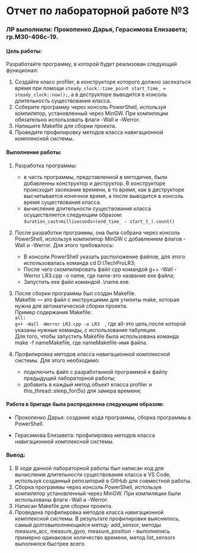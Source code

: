 # Отчет по лабораторной работе №3  
### ЛР выполнили: Прокопенко Дарья, Герасимова Елизавета; гр.М30-406с-19.  
#### Цель работы:  
Разработайте программу, в которой будет реализован следующий
функционал:
1. Создайте класс profiler, в конструкторе которого должно засекаться
время при помощи `steady_clock::time_point start_time_ = steady_clock::now();`, а в деструкторе выводится в консоль длительность существования
класса.
2. Соберите программу через консоль PowerShell, используя компилятор, установленный через MinGW. При компиляции обязательно использовать флаги -Wall и -Werror.
3. Напишите Makefile для сборки проекта.
4. Проведите профилировку методов класса навигационной комплексной системы. 

#### Выполнение работы:
1. Разработка программы: 
   - в часть программы, представленной в методичке, были добавленны конструктор и деструктор. В конструкторе происходит засекание времени, в то время, как в деструкторе высчитывается конечное время, а после выводится в консоль время существования класса. 
   - вычисление длительности существования класса осуществляется следующим образом: `duration_cast<milliseconds>(end_time_ - start_t_).count()`
 
2. После разработки программы, она была собрана через консоль PowerShell, используя компилятор MinGW c добавлением флагов -Wall и -Werror. Для этого требовалось:  
    - В консоли PowerShell указать расположение файлов, для этого использовалась команда cd D:\TechProLR3;  
    - После чего скомпилировать файл cpp командой g++ -Wall -Werror LR3.cpp -o name, где name-это название exe файла;  
    - Запустить exe файл командой .\name.exe.  

3. После сборки программы был создан Makefile.   
    Makefile — это файл с инструкциями для утилиты make, которая нужна для автоматической сборки проекта.  
    Пример содержания Makefile:  
      `all:`  
	      `g++ -Wall -Werror LR3.cpp -o LR3  `,
    где all-это цель,после которой указаны нужные команды, с использование табуляции.  
    Для того, чтобы запустить Makefile была использована команда make -f nameMakefile, где nameMakefile-имя файла.  
    
4. Профилировка методов класса навигационной комплексной системы. Для этого необходимо:
   - подключить файл с разработанной программой к файлу предыдущей лабораторной работы;
   - добавить в каждый метод объект класса profiler и this_thread::sleep_for(5s) для замера времени; 


#### Работа в бригаде была распределена следующим образом:   
- Прокопенко Дарья: создание кода программы, сборка программы в PowerShell.

- Герасимова Елизавета: профилировка методов класса навигационной комплексной системы.   

#### Вывод:
1. В ходе данной лабораторной работы был написан код для вычисления длительности существования класса в VS Code, используя созданный репозиторий в GitHub для совместной работы.
2. Сборка программы через консоль PowerShell, используя компилятор установленный через MinGW. При компиляции были использованы флаги -Wall и -Werror.
3. Написан Makefile для сборки проекта. 
4. Проведена профилировка методов класса навигационной комплексной системы. В результате профилировки выяснилось, самый долговыполняющийся метод- add_sensor, методы measure_acc, measure_gyro, measure_position - выполнялись примерно одинаковое количество времени,  метод list_sensors выполнялся быстрее всего. 

    
    
